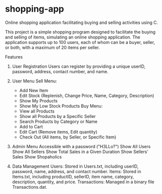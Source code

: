 # shopping-app
Online shopping application facilitating buying and selling activities using C.

This project is a simple shopping program designed to facilitate the buying and selling of items, simulating an online shopping application. The application supports up to 100 users, each of whom can be a buyer, seller, or both, with a maximum of 20 items per seller.

Features
1. User Registration
    Users can register by providing a unique userID, password, address, contact number, and name.

2. User Menu
    Sell Menu:
      - Add New Item
      - Edit Stock (Replenish, Change Price, Name, Category, Description)
      - Show My Products
      - Show My Low Stock Products
    Buy Menu:
      - View all Products
      - Show all Products by a Specific Seller
      - Search Products by Category or Name
      - Add to Cart
      - Edit Cart (Remove items, Edit quantity)
    - Check Out (All items, by Seller, or Specific Item)

3. Admin Menu
    Accessible with a password ("H3LLo?")
    Show All Users
    Show All Sellers
    Show Total Sales in a Given Duration
    Show Sellers' Sales
    Show Shopaholics


4. Data Management
    Users: Stored in Users.txt, including userID, password, name, address, and contact number.
    Items: Stored in Items.txt, including productID, sellerID, item name, category, description, quantity, and price.
    Transactions: Managed in a binary file Transactions.dat.
